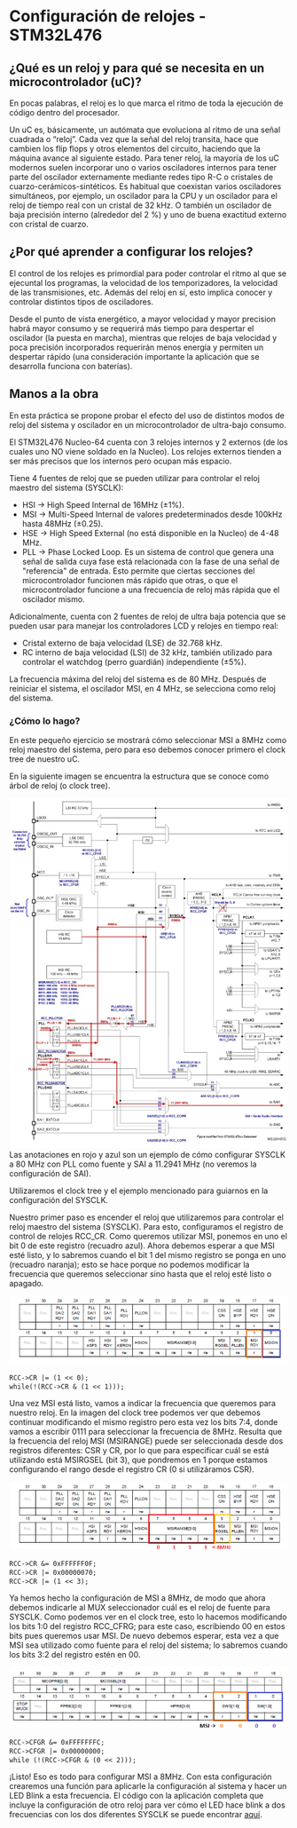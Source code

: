 # Configuración de relojes - STM32L476

## ¿Qué es un reloj y para qué se necesita en un microcontrolador (uC)?

En pocas palabras, el reloj es lo que marca el ritmo de toda la ejecución de código dentro del procesador. 

Un uC es, básicamente, un autómata que evoluciona al ritmo de una señal cuadrada o “reloj”. Cada vez que la señal del reloj transita, hace que cambien los flip flops y otros elementos del circuito, haciendo que la máquina avance al siguiente estado. Para tener reloj, la mayoría de los uC modernos suelen incorporar uno o varios osciladores internos para tener parte del oscilador externamente mediante redes tipo R-C o cristales de cuarzo-cerámicos-sintéticos. Es habitual que coexistan varios osciladores simultáneos, por ejemplo, un oscilador para la CPU y un oscilador para el reloj de tiempo real con un cristal de 32 kHz. O también un oscilador de baja precisión interno (alrededor del 2 %) y uno de buena exactitud externo con cristal de cuarzo.

## ¿Por qué aprender a configurar los relojes?

El control de los relojes es primordial para poder controlar el ritmo al que se ejecuntal los programas, la velocidad de los temporizadores, la velocidad de las transmisiones, etc. Además del reloj en sí, esto implica conocer y controlar distintos tipos de osciladores. 

Desde el punto de vista energético, a mayor velocidad y mayor precision habrá mayor consumo y se requerirá más tiempo para despertar el oscilador (la puesta en marcha), mientras que relojes de baja velocidad y poca precisión incorporados requerirán menos energía y permiten un despertar rápido (una consideración importante la aplicación que se desarrolla funciona con baterías).

## Manos a la obra 

En esta práctica se propone probar el efecto del uso de distintos modos de reloj del sistema y oscilador en un microcontrolador de ultra-bajo consumo.

El STM32L476 Nucleo-64 cuenta con 3 relojes internos y 2 externos (de los cuales uno NO viene soldado en la Nucleo). Los relojes externos tienden a ser más precisos que los internos pero ocupan más espacio.

Tiene 4 fuentes de reloj que se pueden utilizar para controlar el reloj maestro del sistema (SYSCLK): 

 * HSI -> High Speed Internal de 16MHz (±1%).
 * MSI -> Multi-Speed Internal de valores predeterminados desde 100kHz hasta 48MHz (±0.25).
 * HSE -> High Speed External (no está disponible en la Nucleo) de 4-48 MHz.
 * PLL -> Phase Locked Loop. Es un sistema de control que genera una señal de salida cuya fase está relacionada con la fase de una señal de "referencia" de entrada. Esto permite que ciertas secciones del microcontrolador funcionen más rápido que otras, o que el microcontrolador funcione a una frecuencia de reloj más rápida que el oscilador mismo.
 
Adicionalmente, cuenta con 2 fuentes de reloj de ultra baja potencia que se pueden usar para manejar los controladores LCD y relojes en tiempo real:

* Cristal externo de baja velocidad (LSE) de 32.768 kHz.
* RC interno de baja velocidad (LSI) de 32 kHz, también utilizado para controlar el watchdog (perro guardián) independiente (±5%).

La frecuencia máxima del reloj del sistema es de 80 MHz. Después de reiniciar el sistema, el oscilador MSI, en 4 MHz, se selecciona como reloj del sistema.

### ¿Cómo lo hago?

En este pequeño ejercicio se mostrará cómo seleccionar MSI a 8MHz como reloj maestro del sistema, pero para eso debemos conocer primero el clock tree de nuestro uC.

En la siguiente imagen se encuentra la estructura que se conoce como árbol de reloj (o clock tree). 

![](images/clock_tree.jpg)
Las anotaciones en rojo y azul son un ejemplo de cómo configurar SYSCLK a 80 MHz con PLL como fuente y SAI a 11.2941 MHz (no veremos la configuración de SAI).
 
Utilizaremos el clock tree y el ejemplo mencionado para guiarnos en la configuración del SYSCLK. 

Nuestro primer paso es encender el reloj que utilizaremos para controlar el reloj maestro del sistema (SYSCLK). Para esto, configuramos el registro de control de relojes RCC_CR. Como queremos utilizar MSI, ponemos en uno el bit 0 de este registro (recuadro azul). Ahora debemos esperar a que MSI esté listo, y lo sabremos cuando el bit 1 del mismo registro se ponga en uno (recuadro naranja); esto se hace porque no podemos modificar la frecuencia que queremos seleccionar sino hasta que el reloj esté listo o apagado.

![](images/RCC_CR_1.png)

```
RCC->CR |= (1 << 0);
while(!(RCC->CR & (1 << 1)));
```

Una vez MSI está listo, vamos a indicar la frecuencia que queremos para nuestro reloj. En la imagen del clock tree podemos ver que debemos continuar modificando el mismo registro pero esta vez los bits 7:4, donde vamos a escribir 0111 para seleccionar la frecuencia de 8MHz. Resulta que la frecuencia del reloj MSI (MSIRANGE) puede ser seleccionada desde dos registros diferentes: CSR y CR, por lo que para especificar cuál se está utilizando está MSIRGSEL (bit 3), que pondremos en 1 porque estamos configurando el rango desde el registro CR (0 si utilizáramos CSR).

![](images/RCC_CR_2.png)

```
RCC->CR &= 0xFFFFFF0F;
RCC->CR |= 0x00000070;
RCC->CR |= (1 << 3);
```

Ya hemos hecho la configuración de MSI a 8MHz, de modo que ahora debemos indicarle al MUX seleccionador cuál es el reloj de fuente para SYSCLK. Como podemos ver en el clock tree, esto lo hacemos modificando los bits 1:0 del registro RCC_CFRG; para este caso, escribiendo 00 en estos bits pues queremos usar MSI. De nuevo debemos esperar, esta vez a que MSI sea utilizado como fuente para el reloj del sistema; lo sabremos cuando los bits 3:2 del registro estén en 00.

![](images/RCC_CFRG.png)

```
RCC->CFGR &= 0xFFFFFFFC;
RCC->CFGR |= 0x00000000;
while (!(RCC->CFGR & (0 << 2)));
```
¡Listo! Eso es todo para configurar MSI a 8MHz. Con esta configuración crearemos una función para aplicarle la configuración al sistema y hacer un LED Blink a esta frecuencia. El código con la aplicación completa que incluye la configuración de otro reloj para ver cómo el LED hace blink a dos frecuencias con los dos diferentes SYSCLK se puede encontrar [aquí](main.c).
